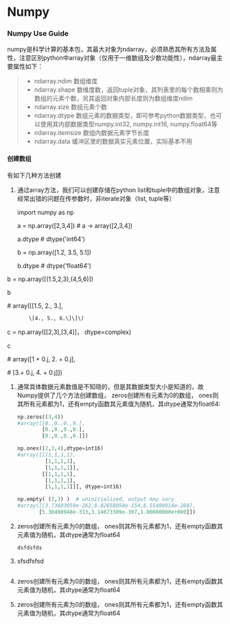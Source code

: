 # Numpy

### Numpy Use Guide

numpy是科学计算的基本包，其最大对象为ndarray，必须熟悉其所有方法及属性，注意区别python中array对象（仅用于一维数组及少数功能性），ndarray最主要属性如下：

> * ndarray.ndim  数组维度
> * ndarray.shape 数维度数，返回tuple对象，其列表里的每个数相乘则为数组的元素个数，另其返回对象内部长度则为数组维度ndim
> * ndarray.size    数组元素个数
> * ndarray.dtype  数组元素的数据类型，即可参考python数据类型，也可以使用其内部数据类型numpy.int32, numpy.int16, numpy.float64等
> * ndarray.itemsize     数组内数据元素字节长度
> * ndarray.data   缓冲区里的数据真实元素位置，实际基本不用

#### 创建数组

有如下几种方法创建

1. 通过array方法，我们可以创建存储在python list和tuple中的数组对象，注意经常出错的问题在传参数时，非iterate对象（list, tuple等）

   import numpy as np

   a = np.array\(\[2,3,4\]\)   \# a  -&gt; array\(\[2,3,4\]\)

   a.dtype      \# dtype\('int64'\)

   b = np.array\(\[1.2, 3.5, 5.1\]\)

   b.dtype      \# dtype\('float64'\)

b = np.array\(\[\(1.5,2,3\),\(4,5,6\)\]\)

b

\# array\(\[\[1.5, 2., 3.\],

```
       \[4., 5., 6.\]\]\)
```

c = np.array\(\[\[2,3\],\[3,4\]\]， dtype=complex\)

c

\# array\(\[1 + 0.j, 2. + 0.j\],

\#       \[3.+ 0.j, 4. + 0.j\]\]\)

1. 通常具体数据元素数值是不知晓的，但是其数据类型大小是知道的，故Numpy提供了几个方法创建数组， zeros创建所有元素为0的数组， ones则其所有元素都为1，还有empty函数其元素值为随机，其dtype通常为float64:

   ```py
   np.zeros((3,4))
   #array([[0.,0.,0.,0.],
           [0.,0.,0.,0.],
           [0.,0.,0.,0.]])

   np.ones((2,3,4),dtype=int16)
   #array([[[1,1,1,1],
            [1,1,1,1],
            [1,1,1,1]],
           [[1,1,1,1],
            [1,1,1,1],
            [1,1,1,1]]], dtype=int16)

   np.empty( (2,3) )  # uninitialized, output may vary
   #array([[3.73603959e-262,6.02658058e-154,6.55490914e-260],
          [5.30498948e-313,3.14673309e-307,1.00000000e+000]])
   ```

2. zeros创建所有元素为0的数组， ones则其所有元素都为1，还有empty函数其元素值为随机，其dtype通常为float64

   ```py
   dsfdsfds
   ```

3. sfsdfsfsd

   ```py

   ```

3. zeros创建所有元素为0的数组， ones则其所有元素都为1，还有empty函数其元素值为随机，其dtype通常为float64
4. zeros创建所有元素为0的数组， ones则其所有元素都为1，还有empty函数其元素值为随机，其dtype通常为float64



